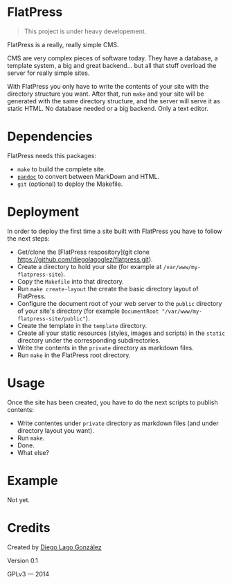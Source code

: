 # FlatPress

>
> This project is under heavy developement.
>

FlatPress is a really, really simple CMS.

CMS are very complex pieces of software today. They have a database, a template system, a big and great backend… but all that stuff overload the server for really simple sites.

With FlatPress you only have to write the contents of your site with the directory structure you want. After that, run `make` and your site will be generated with the same directory structure, and the server will serve it as static HTML. No database needed or a big backend. Only a text editor.

# Dependencies

FlatPress needs this packages:

* `make` to build the complete site.
* [`pandoc`](http://johnmacfarlane.net/pandoc/) to convert between MarkDown and HTML.
* `git` (optional) to deploy the Makefile.

# Deployment

In order to deploy the first time a site built with FlatPress you have to follow the next steps:

* Get/clone the [FlatPress respository](git clone https://github.com/diegolagoglez/flatpress.git).
* Create a directory to hold your site (for example at `/var/www/my-flatpress-site`).
* Copy the `Makefile` into that directory.
* Run `make create-layout` the create the basic directory layout of FlatPress.
* Configure the document root of your web server to the `public` directory of your site's directory (for example `DocumentRoot "/var/www/my-flatpress-site/public"`).
* Create the template in the `template` directory.
* Create all your static resources (styles, images and scripts) in the `static` directory under the corresponding subdirectories.
* Write the contents in the `private` directory as markdown files.
* Run `make` in the FlatPress root directory.

# Usage

Once the site has been created, you have to do the next scripts to publish contents:

* Write contentes under `private` directory as markdown files (and under directory layout you want).
* Run `make`.
* Done.
* What else?

# Example

Not yet.

# Credits

Created by [Diego Lago González](mailto:diego.lago.gonzalez@gmail.com)

Version 0.1

GPLv3 — 2014
